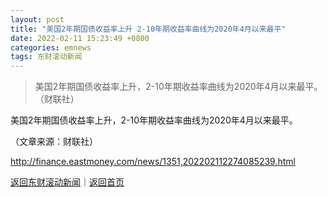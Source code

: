 ```yaml
---
layout: post
title: "美国2年期国债收益率上升 2-10年期收益率曲线为2020年4月以来最平"
date: 2022-02-11 15:23:49 +0800
categories: emnews
tags: 东财滚动新闻
---
```

> 美国2年期国债收益率上升，2-10年期收益率曲线为2020年4月以来最平。（财联社）

<p>美国2年期国债收益率上升，2-10年期收益率曲线为2020年4月以来最平。</p><p class="em_media">（文章来源：财联社）</p>

<http://finance.eastmoney.com/news/1351,202202112274085239.html>

[返回东财滚动新闻](//finews.withounder.com/emnews/)｜[返回首页](//finews.withounder.com/)